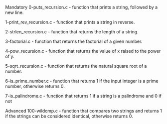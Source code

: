 Mandatory
0-puts_recursion.c - function that prints a string, followed by a new line.

1-print_rev_recursion.c - function that prints a string in reverse.

2-strlen_recursion.c - function that returns the length of a string.

3-factorial.c - function that returns the factorial of a given number.

4-pow_recursion.c - function that returns the value of x raised to the power of y.

5-sqrt_recursion.c - function that returns the natural square root of a number.

6-is_prime_number.c - function that returns 1 if the input integer is a prime number, otherwise returns 0.

7-is_palindrome.c - function that returns 1 if a string is a palindrome and 0 if not

Advanced
100-wildcmp.c - function that compares two strings and returns 1 if the strings can be considered identical, otherwise returns 0.
